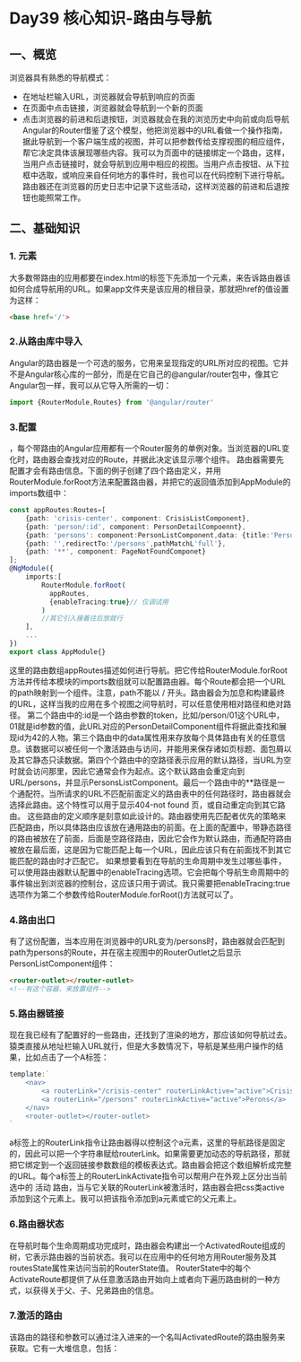 # Day39 核心知识-路由与导航
## 一、概览
 浏览器具有熟悉的导航模式：
 - 在地址栏输入URL，浏览器就会导航到响应的页面
 - 在页面中点击链接，浏览器就会导航到一个新的页面
 - 点击浏览器的前进和后退按钮，浏览器就会在我的浏览历史中向前或向后导航
  Angular的Router借鉴了这个模型，他把浏览器中的URL看做一个操作指南，据此导航到一个客户端生成的视图，并可以把参数传给支撑视图的相应组件，帮它决定具体该展现哪些内容。我可以为页面中的链接绑定一个路由，这样，当用户点击链接时，就会导航到应用中相应的视图。当用户点击按钮、从下拉框中选取，或响应来自任何地方的事件时，我也可以在代码控制下进行导航。路由器还在浏览器的历史日志中记录下这些活动，这样浏览器的前进和后退按钮也能照常工作。
## 二、基础知识
### 1.<base href> 元素
  大多数带路由的应用都要在index.html的<head>标签下先添加一个<base>元素，来告诉路由器该如何合成导航用的URL。如果app文件夹是该应用的根目录，那就把href的值设置为这样：
```html
<base href='/'>
```
### 2.从路由库中导入
  Angular的路由器是一个可选的服务，它用来呈现指定的URL所对应的视图。它并不是Angular核心库的一部分，而是在它自己的@angular/router包中，像其它Angular包一样，我可以从它导入所需的一切：
```typescript
import {RouterModule,Routes} from '@angular/router'
```
### 3.配置
  ，每个带路由的Angular应用都有一个Router服务的单例对象。当浏览器的URL变化时，路由器会查找对应的Route，并据此决定该显示哪个组件。
  路由器需要先配置才会有路由信息。下面的例子创建了四个路由定义，并用RouterModule.forRoot方法来配置路由器，并把它的返回值添加到AppModule的imports数组中：
```typescript
const appRoutes:Routes=[
    {path: 'crisis-center', component: CrisisListComponent},
    {path: 'person/:id', component: PersonDetailCompoennt},
    {path: 'persons': component:PersonListComponent,data: {title:'Persons List'}},
    {path: '',redirectTo:'/persons',pathMatchL'full'},
    {path: '**', component: PageNotFoundComponet}
];
@NgModule({
    imports:[
        RouterModule.forRoot(
          appRoutes,
          {enableTracing:true}// 仅调试用
        )
        //其它引入接着往后放就行
    ],
    ...
})
export class AppModule{}
```
  这里的路由数组appRoutes描述如何进行导航。把它传给RouterModule.forRoot方法并传给本模块的imports数组就可以配置路由器。每个Route都会把一个URL的path映射到一个组件。注意，path不能以 / 开头。路由器会为加息和构建最终的URL，这样当我的应用在多个视图之间导航时，可以任意使用相对路径和绝对路径。
  第二个路由中的:id是一个路由参数的token，比如/person/01这个URL中，01就是id参数的值，此URL对应的PersonDetailComponent组件将据此查找和展现id为42的人物。第三个路由中的data属性用来存放每个具体路由有关的任意信息。该数据可以被任何一个激活路由与访问，并能用来保存诸如页标题、面包屑以及其它静态只读数据。第四个个路由中的空路径表示应用的默认路径，当URL为空时就会访问那里，因此它通常会作为起点。这个默认路由会重定向到URL/persons，并显示PersonsListComponent。最后一个路由中的\*\*路径是一个通配符。当所请求的URL不匹配前面定义的路由表中的任何路径时，路由器就会选择此路由。这个特性可以用于显示404-not found 页，或自动重定向到其它路由。
  这些路由的定义顺序是刻意如此设计的。路由器使用先匹配者优先的策略来匹配路由，所以具体路由应该放在通用路由的前面。在上面的配置中，带静态路径的路由被放在了前面，后面是空路径路由，因此它会作为默认路由，而通配符路由被放在最后面，这是因为它能匹配上每一个URL，因此应该只有在前面找不到其它能匹配的路由时才匹配它。
  如果想要看到在导航的生命周期中发生过哪些事件，可以使用路由器默认配置中的enableTracing选项。它会把每个导航生命周期中的事件输出到浏览器的控制台，这应该只用于调试。我只需要把enableTracing:true选项作为第二个参数传给RouterModule.forRoot()方法就可以了。
### 4.路由出口
  有了这份配置，当本应用在浏览器中的URL变为/persons时，路由器就会匹配到path为persons的Route，并在宿主视图中的RouterOutlet之后显示PersonListComponent组件：
```html
<router-outlet></router-outlet>
<!--有这个容器，来放置组件-->
```
### 5.路由器链接
  现在我已经有了配置好的一些路由，还找到了渲染的地方，那应该如何导航过去。猿类直接从地址栏输入URL就行，但是大多数情况下，导航是某些用户操作的结果，比如点击了一个A标签：
```typescript
template:`
	<nav>
		<a routerLink="/crisis-center" routerLinkActive="active">Crisis Center</a>
		<a routerLink="/persons" routerLinkActive="active">Perons</a>
	</nav>
	<router-outlet></router-outlet>
`
```
  a标签上的RouterLink指令让路由器得以控制这个a元素，这里的导航路径是固定的，因此可以把一个字符串赋给routerLink。如果需要更加动态的导航路径，那就把它绑定到一个返回链接参数数组的模板表达式。路由器会把这个数组解析成完整的URL。每个a标签上的RouterLinkActivate指令可以帮用户在外观上区分出当前选中的 活动 路由，当与它关联的RouterLink被激活时，路由器会把css类active添加到这个元素上。我可以把该指令添加到a元素或它的父元素上。
### 6.路由器状态
  在导航时每个生命周期成功完成时，路由器会构建出一个ActivatedRoute组成的树，它表示路由器的当前状态。我可以在应用中的任何地方用Router服务及其routesState属性来访问当前的RouterState值。
  RouterState中的每个ActivateRoute都提供了从任意激活路由开始向上或者向下遍历路由树的一种方式，以获得关于父、子、兄弟路由的信息。
### 7.激活的路由
  该路由的路径和参数可以通过注入进来的一个名叫ActivatedRoute的路由服务来获取。它有一大堆信息，包括：



























